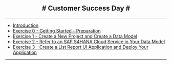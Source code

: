 <!-- docs/_sidebar.md -->



<h2 style="text-align: center;"># Customer Success Day #</h2>


---

* [Introduction](/)
* [Exercise 0 - Getting Started - Preparation](/Exercise%200%20-%20Getting%20Started%20-%20Preparation.md)
* [Exercise 1 - Create a  New Project and Create a Data Model](Exercise%201%20-%20Create%20a%20%20New%20Project%20and%20Create%20a%20Data%20Model.md)
* [Exercise 2 - Refer to an SAP S4HANA Cloud Service in Your Data Model](Exercise%202%20-%20Refer%20to%20an%20SAP%20S4HANA%20Cloud%20Service%20in%20Your%20Data%20Model.md)
* [Exercise 3 - Create a List Report UI Application and Deploy Your Application](Exercise%203%20-%20Create%20a%20List%20Report%20UI%20Application%20and%20Deploy%20Your%20Application.md)
---
